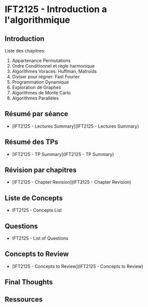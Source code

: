 # IFT2125 - Introduction a l'algorithmique

## Introduction

Liste des chapitres:
1. Appartenance Permutations
2. Ordre Conditionnel et règle harmonique
3. Algorithmes Voraces: Huffman, Matroids
4. Diviser pour régner: Fast Fourier
5. Programmation Dynamique
6. Exploration de Graphes
7. Algorithmes de Monte Carlo
8. Algorithmes Parallèles


## Résumé par séance

- [IFT2125 - Lectures Summary](IFT2125 - Lectures Summary)

## Résumé des TPs

- [IFT2125 - TP Summary](IFT2125 - TP Summary)

## Révision par chapitres

- [IFT2125 - Chapter Revision](IFT2125 - Chapter Revision)

## Liste de Concepts

- IFT2125 - Concepts List

## Questions

- IFT2125 - List of Questions

## Concepts to Review

- [IFT2125 - Concepts to Review](IFT2125 - Concepts to Review)


## Final Thoughts

## Ressources

